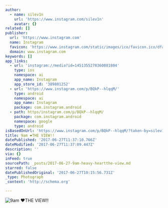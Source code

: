 ```yaml
---
author:
  - name: silev1n
    url: 'https://www.instagram.com/silev1n'
    avatar: {}
related: []
publisher:
  url: 'https://www.instagram.com'
  name: Instagram
  favicon: 'https://www.instagram.com/static/images/ico/favicon.ico/dfa85bb1fd63.ico'
  domain: www.instagram.com
keywords: []
app_links:
  - url: 'instagram://media?id=1451355278360881804'
    type: ios
    namespace: ai
    app_name: Instagram
    app_store_id: '389801252'
  - url: 'https://www.instagram.com/p/BQkP--hlqqM/'
    type: android
    namespace: ai
    app_name: Instagram
    package: com.instagram.android
  - path: https/instagram.com/p/BQkP--hlqqM/
    package: com.instagram.android
    namespace: google
    type: android
isBasedOnUrl: 'https://www.instagram.com/p/BQkP--hlqqM/?taken-by=silev1n'
title: 9am ❤THE VIEW!!
datePublished: '2017-06-27T11:37:10.766Z'
dateModified: '2017-06-27T11:37:09.447Z'
description: ''
via: {}
inFeed: true
sourcePath: _posts/2017-06-27-9am-heavy-heartthe-view.md
starred: false
datePublishedOriginal: '2017-06-27T10:15:56.731Z'
_type: Photograph
_context: 'http://schema.org'

---
```

![9am ❤THE VIEW!!](https://scontent.cdninstagram.com/t51.2885-15/s640x640/sh0.08/e35/16465853_364762980575312_7801762102674194432_n.jpg)